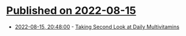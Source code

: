 # [Published on 2022-08-15](index.md)

* [2022-08-15, 20:48:00](https://soylentnews.org/article.pl?sid=22/08/14/0618246&from=rss) - [Taking Second Look at Daily Multivitamins](https://soylentnews.org/article.pl?sid=22/08/14/0618246&from=rss)
